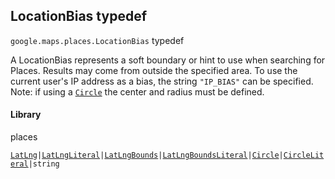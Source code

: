 
<h2 id="LocationBias">LocationBias typedef</h2>
<p>
<code><span itemprop="path">google.maps.places</span>.<span itemprop="name">LocationBias</span></code>
typedef
</p>
<p>A LocationBias represents a soft boundary or hint to use when searching for Places. Results may come from outside the specified area. To use the current user's IP address as a bias, the string <code>"IP_BIAS"</code> can be specified. Note: if using a <code><a href="Circle.md">Circle</a></code> the center and radius must be defined.</p>
<h4>Library</h4>
<p>places</p>
<p><code><a href="LatLng.md">LatLng</a>|<a href="LatLngLiteral.md">LatLngLiteral</a>|<a href="LatLngBounds.md">LatLngBounds</a>|<a href="LatLngBoundsLiteral.md">LatLngBoundsLiteral</a>|<a href="Circle.md">Circle</a>|<a href="CircleLiteral.md">CircleLiteral</a>|string</code></p>
<script src="replace_links.js"></script>
